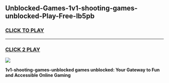 
## Unblocked-Games-1v1-shooting-games-unblocked-Play-Free-lb5pb
<h3>
<a href="https://premium76.site?title=1v1-shooting-games-unblocked&ref=24M">CLICK TO PLAY</a></h3>
<hr>

<h3>
<a href="https://premium76.site?title=1v1-shooting-games-unblocked&ref=24M">CLICK 2 PLAY</a>
  
</h3>

<a href="https://premium76.site?title=1v1-shooting-games-unblocked&ref=24M"><img src="https://clearcache.store/games.png"></a>


**1v1-shooting-games-unblocked games unblocked: Your Gateway to Fun and Accessible Online Gaming**

